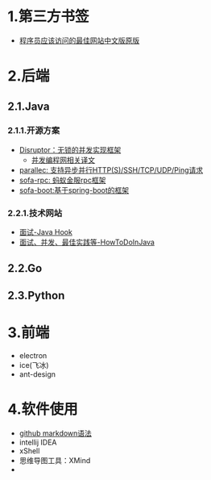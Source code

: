 # 1.第三方书签
- [程序员应该访问的最佳网站中文版原版](https://www.cnblogs.com/loveincode/p/7356803.html)


# 2.后端
## 2.1.Java
### 2.1.1.开源方案
* [Disruptor：无锁的并发实现框架](https://github.com/LMAX-Exchange/disruptor/wiki/Introduction)      
  - [并发编程网相关译文](http://ifeve.com/disruptor/)     
* [parallec: 支持异步并行HTTP(S)/SSH/TCP/UDP/Ping请求](https://github.com/eBay/parallec)  
* [sofa-rpc: 蚂蚁金服rpc框架](https://github.com/alipay/sofa-rpc)
* [sofa-boot:基于spring-boot的框架](https://github.com/alipay/sofa-boot)

### 2.2.1.技术网站
-  [面试-Java Hook](http://javahonk.com/category/interview/)
-  [面试、并发、最佳实践等-HowToDoInJava](https://howtodoinjava.com/java-8-tutorial/)
## 2.2.Go

## 2.3.Python

# 3.前端  
* electron
* ice(飞冰)
* ant-design


# 4.软件使用 
* [github markdown语法](https://www.cnblogs.com/yabin/p/6366151.html)
* intellij IDEA
* xShell
* 思维导图工具：XMind
*
